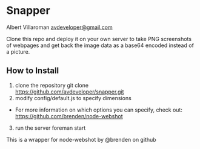# Snapper
Albert Villaroman <avdeveloper@gmail.com>

Clone this repo and deploy it on your own server to take PNG screenshots of webpages and get back the image data as a base64 encoded instead of a picture.

## How to Install
1. clone the repository
    git clone https://github.com/avdeveloper/snapper.git
2. modify config/default.js to specify dimensions
  * For more information on which options you can specify, check out: https://github.com/brenden/node-webshot
3. run the server
   foreman start

This is a wrapper for node-webshot by @brenden on github
